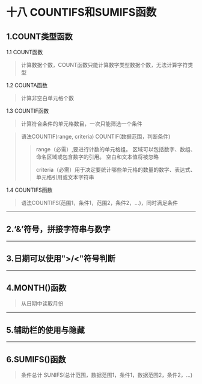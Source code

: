 # 十八 COUNTIFS和SUMIFS函数
## 1.COUNT类型函数
1.1 COUNT函数
> 计算数据个数，COUNT函数只能计算数字类型数据个数，无法计算字符类型
 
1.2 COUNTA函数
> 计算非空白单元格个数

1.3 COUNTIF函数
> 计算符合条件的单元格数目，一次只能筛选一个条件

> 语法COUNTIF(range, criteria)
COUNTIF(数据范围，判断条件)
>> range（必需）,要进行计数的单元格组。 区域可以包括数字、数组、命名区域或包含数字的引用。 空白和文本值将被忽略
>>
>> criteria（必需）用于决定要统计哪些单元格的数量的数字、表达式、单元格引用或文本字符串

1.4 COUNTIFS函数
> 语法COUNTIFS(范围1，条件1，范围2，条件2，...)，同时满足条件

---

## 2.‘&’符号，拼接字符串与数字

---

## 3.日期可以使用">/<"符号判断

---

## 4.MONTH()函数
> 从日期中读取月份

---

## 5.辅助栏的使用与隐藏

---

## 6.SUMIFS()函数
> 条件总计
> SUNIFS(总计范围，数据范围1，条件1，数据范围2，条件2，...)







